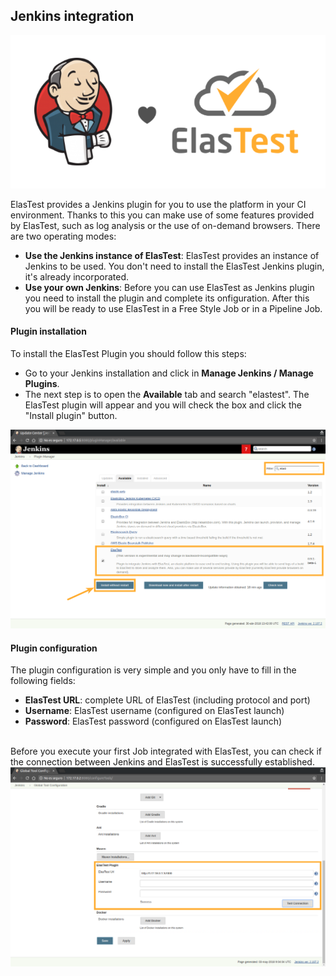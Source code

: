 <div class="range range-xs-left">
<div class="cell-xs-10 cell-lg-6 text-md-left inset-md-right-80 cell-lg-push-1 offset-top-50 offset-lg-top-0">
<h2 id="content" class="h1">Jenkins integration</h2>
<div class="offset-top-30 offset-md-top-50">
</div>
</div>
</div>

<img style="border: none; margin: auto" class="img-responsive img-wellcome" src="/docs/jenkins/images/elastest_jenkins.png"/>

ElasTest provides a Jenkins plugin for you to use the platform in your CI environment. Thanks to this you can make use of some features provided by ElasTest, such as log analysis or the use of on-demand browsers. There are two operating modes:

*   **Use the Jenkins instance of ElasTest**: ElasTest provides an instance of Jenkins to be used. You don't need to install the ElasTest Jenkins plugin, it's already incorporated.
*   **Use your own Jenkins**: Before you can use ElasTest as Jenkins plugin you need to install the plugin and complete its onfiguration. After this you will be ready to use ElasTest in a Free Style Job or in a Pipeline Job.


<h4 class="holder-subtitle link-top">Plugin installation</h4>

To install the ElasTest Plugin you should follow this steps:

*   Go to your Jenkins installation and click in **Manage Jenkins / Manage Plugins**.
*   The next step is to open the **Available** tab and search "elastest". The ElasTest plugin will appear and you will check the box and click the "Install plugin" button.

<p></p>

<div class="docs-gallery inline-block">
    <a data-fancybox="gallery-3" href="/docs/jenkins/images/plugin_install.png"><img class="img-responsive img-wellcome" src="/docs/jenkins/images/plugin_install.png"/></a>
</div>

<h4 class="holder-subtitle link-top">Plugin configuration</h4>

The plugin configuration is very simple and you only have to fill in the following fields:

*   **ElasTest URL**: complete URL of ElasTest (including protocol and port)
*   **Username**: ElasTest username (configured on ElasTest launch)
*   **Password**: ElasTest password (configured on ElasTest launch)

<br>
Before you execute your first Job integrated with ElasTest, you can check if the connection between Jenkins and ElasTest is successfully established.

<div class="docs-gallery inline-block">
    <a data-fancybox="gallery-3" href="/docs/jenkins/images/conf.png"><img class="img-responsive img-wellcome" src="/docs/jenkins/images/conf.png"/></a>
</div>

<script src="//code.jquery.com/jquery-3.2.1.min.js"></script>

<link rel="stylesheet" href="https://cdnjs.cloudflare.com/ajax/libs/fancybox/3.2.5/jquery.fancybox.min.css" />
<script src="https://cdnjs.cloudflare.com/ajax/libs/fancybox/3.2.5/jquery.fancybox.min.js"></script>

<script>
var galleries = $('div.docs-gallery');
for (var i = 1; i <= galleries.length; i++) {
    $().fancybox({
    selector : '[data-fancybox="gallery-' + i + '"]',
    infobar : true,
    arrows : false,
    loop: false,
    protect: true,
    transitionEffect: 'slide',
    buttons : [
        'close'
    ],
    clickOutside : 'close',
    clickSlide   : 'close',
  });
}
</script>
